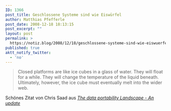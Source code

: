 ```yaml
---
ID: 1366
post_title: Geschlossene Systeme sind wie Eiswürfel
author: Matthias Pfefferle
post_date: 2008-12-18 18:13:15
post_excerpt: ""
layout: post
permalink: >
  https://notiz.blog/2008/12/18/geschlossene-systeme-sind-wie-eiswuerfel/
published: true
aktt_notify_twitter:
  - 'no'
---
```

<blockquote>Closed platforms are like ice cubes in a glass of water. They will float for a while. They will change the temperature of the liquid beneath. Ultimately, however, the ice cube must eventually melt into the wider web.</blockquote>

Schönes Zitat von Chris Saad aus <a href="http://blog.dataportability.org/index.php/2008/12/the-data-portability-landscape-an-update/"><em>The data portability Landscape - An update</em></a>